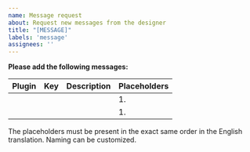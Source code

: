 ```yaml
---
name: Message request
about: Request new messages from the designer
title: "[MESSAGE]"
labels: 'message'
assignees: ''
---
```


**Please add the following messages:**

| Plugin  | Key | Description | Placeholders |
| ------- | --- | ----------- | ------------ |
|  |  |  | 1. |
|  |  |  | 1. |

The placeholders must be present in the exact same order in the English translation. Naming can be customized.
